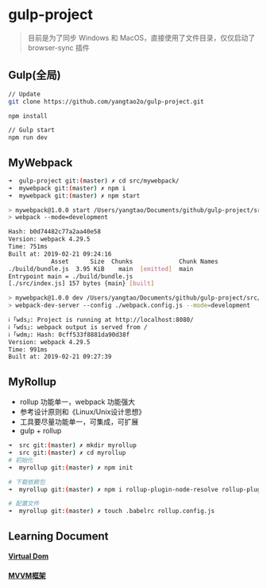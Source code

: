 # gulp-project
> 目前是为了同步 Windows 和 MacOS，直接使用了文件目录，仅仅启动了 browser-sync 插件

## Gulp(全局)
```bash
// Update
git clone https://github.com/yangtao2o/gulp-project.git

npm install

// Gulp start
npm run dev
```
## MyWebpack
```bash
➜  gulp-project git:(master) ✗ cd src/mywebpack/
➜  mywebpack git:(master) ✗ npm i
➜  mywebpack git:(master) ✗ npm start

> mywebpack@1.0.0 start /Users/yangtao/Documents/github/gulp-project/src/mywebpack
> webpack --mode=development

Hash: b0d74482c77a2aa40e58
Version: webpack 4.29.5
Time: 751ms
Built at: 2019-02-21 09:24:16
            Asset      Size  Chunks             Chunk Names
./build/bundle.js  3.95 KiB    main  [emitted]  main
Entrypoint main = ./build/bundle.js
[./src/index.js] 157 bytes {main} [built]

> mywebpack@1.0.0 dev /Users/yangtao/Documents/github/gulp-project/src/mywebpack
> webpack-dev-server --config ./webpack.config.js --mode=development

ℹ ｢wds｣: Project is running at http://localhost:8080/
ℹ ｢wds｣: webpack output is served from /
ℹ ｢wdm｣: Hash: 0cff533f8881da90d38f
Version: webpack 4.29.5
Time: 991ms
Built at: 2019-02-21 09:27:39
```

## MyRollup
* rollup 功能单一，webpack 功能强大
* 参考设计原则和《Linux/Unix设计思想》
* 工具要尽量功能单一，可集成，可扩展
* gulp + rollup

```bash
➜  src git:(master) ✗ mkdir myrollup
➜  src git:(master) ✗ cd myrollup 
# 初始化
➜  myrollup git:(master) ✗ npm init

# 下载依赖包
➜  myrollup git:(master) ✗ npm i rollup-plugin-node-resolve rollup-plugin-babel babel-core babel-plugin-external-helpers babel-preset-latest --save-dev

# 配置文件
➜  myrollup git:(master) ✗ touch .babelrc rollup.config.js
```
## Learning Document
#### [Virtual Dom](./src/javascript/vdom/doc.md)
#### [MVVM框架](./src/javascript/mvvm/doc.md)